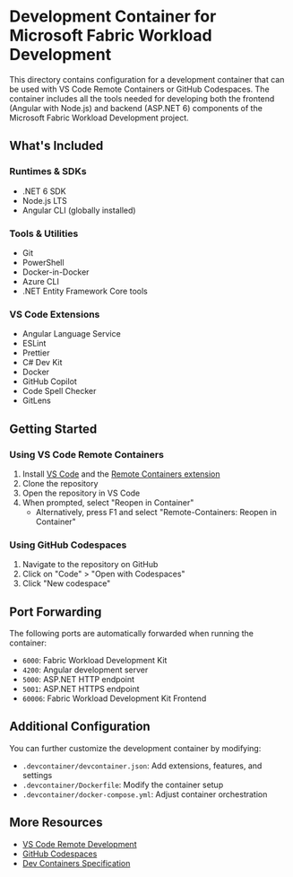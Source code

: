 # Development Container for Microsoft Fabric Workload Development

This directory contains configuration for a development container that can be used with VS Code Remote Containers or GitHub Codespaces. The container includes all the tools needed for developing both the frontend (Angular with Node.js) and backend (ASP.NET 6) components of the Microsoft Fabric Workload Development project.

## What's Included

### Runtimes & SDKs
- .NET 6 SDK
- Node.js LTS
- Angular CLI (globally installed)

### Tools & Utilities
- Git
- PowerShell
- Docker-in-Docker
- Azure CLI
- .NET Entity Framework Core tools

### VS Code Extensions
- Angular Language Service
- ESLint
- Prettier
- C# Dev Kit
- Docker
- GitHub Copilot
- Code Spell Checker
- GitLens

## Getting Started

### Using VS Code Remote Containers
1. Install [VS Code](https://code.visualstudio.com/) and the [Remote Containers extension](https://marketplace.visualstudio.com/items?itemName=ms-vscode-remote.remote-containers)
2. Clone the repository
3. Open the repository in VS Code
4. When prompted, select "Reopen in Container"
   - Alternatively, press F1 and select "Remote-Containers: Reopen in Container"

### Using GitHub Codespaces
1. Navigate to the repository on GitHub
2. Click on "Code" > "Open with Codespaces"
3. Click "New codespace"

## Port Forwarding

The following ports are automatically forwarded when running the container:

- `6000`: Fabric Workload Development Kit
- `4200`: Angular development server
- `5000`: ASP.NET HTTP endpoint
- `5001`: ASP.NET HTTPS endpoint
- `60006`: Fabric Workload Development Kit Frontend

## Additional Configuration

You can further customize the development container by modifying:

- `.devcontainer/devcontainer.json`: Add extensions, features, and settings
- `.devcontainer/Dockerfile`: Modify the container setup
- `.devcontainer/docker-compose.yml`: Adjust container orchestration

## More Resources

- [VS Code Remote Development](https://code.visualstudio.com/docs/remote/remote-overview)
- [GitHub Codespaces](https://docs.github.com/en/codespaces)
- [Dev Containers Specification](https://containers.dev/)
